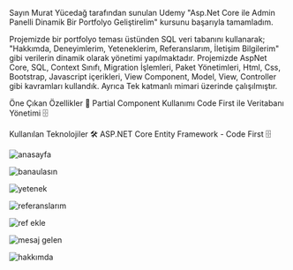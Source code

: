 Sayın Murat Yücedağ tarafından sunulan Udemy "Asp.Net Core ile Admin Panelli Dinamik Bir Portfolyo Geliştirelim" kursunu başarıyla tamamladım. 

Projemizde bir portfolyo teması üstünden SQL veri tabanını kullanarak; "Hakkımda, Deneyimlerim, Yeteneklerim, Referanslarım, İletişim Bilgilerim" gibi verilerin dinamik olarak yönetimi yapılmaktadır.
Projemizde AspNet Core, SQL, Context Sınıfı, Migration İşlemleri, Paket Yönetimleri, Html, Css, Bootstrap, Javascript içerikleri, View Component, Model, View, Controller gibi kavramları kullandık.
Ayrıca Tek katmanlı mimari üzerinde çalışılmıştır.

Öne Çıkan Özellikler 🚀
Partial Component Kullanımı
Code First ile Veritabanı Yönetimi 🗄️

Kullanılan Teknolojiler 🛠️
ASP.NET Core
Entity Framework - Code First 🗄️


![anasayfa](https://github.com/user-attachments/assets/8515b7e5-0d72-4183-9422-7cb2c7f6f6f6)

![banaulasın](https://github.com/user-attachments/assets/8c85bf55-b7f0-4163-ac05-56a4d06a5597)

![yetenek](https://github.com/user-attachments/assets/47793601-9e91-4ccb-9b2f-f84f3605a78b)

![referanslarım](https://github.com/user-attachments/assets/88539142-27ac-40e9-accd-979a6a4f3117)

![ref ekle](https://github.com/user-attachments/assets/aba1edab-347a-407c-99d3-434549ab0d8f)

![mesaj gelen](https://github.com/user-attachments/assets/012a80b5-2fbc-4ab6-b7e8-aaa0ce2e7bc2)

![hakkımda](https://github.com/user-attachments/assets/aaca60d1-4696-42f3-97bb-cca6996aff87)
